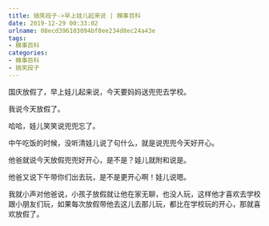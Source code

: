 ```yaml
---
title: 搞笑段子->早上娃儿起来说 | 糗事百科
date: 2019-12-29 00:33:02
urlname: 08ecd396103094bf0ee234d8ec24a43e
tags: 
- 糗事百科
categories:
- 糗事百科
- 搞笑段子
---
```

国庆放假了，早上娃儿起来说，今天要妈妈送兜兜去学校。

我说今天放假了。

哈哈，娃儿笑笑说兜兜忘了。

中午吃饭的时候，没听清娃儿说了句什么，就是说兜兜今天好开心。

他爸就说今天放假兜兜好开心，是不是？娃儿就附和说是。

他爸又说下午带你们出去玩，是不是更开心啊！娃儿说嗯。

我就小声对他爸说，小孩子放假就让他在家无聊，也没人玩，这样他才喜欢去学校跟小朋友们玩，如果每次放假带他去这儿去那儿玩，都比在学校玩的开心，那就喜欢放假了。


